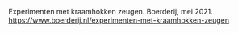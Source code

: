 Experimenten met kraamhokken zeugen. Boerderij, mei 2021. https://www.boerderij.nl/experimenten-met-kraamhokken-zeugen